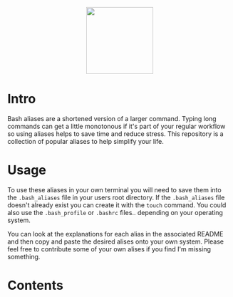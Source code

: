<p align="center">
  <img width="150" height="150" src="https://github.com/jgphilpott/bash_aliases/blob/master/icon.png">
</p>

# Intro

Bash aliases are a shortened version of a larger command. Typing long commands can get a little monotonous if it's part of your regular workflow so using aliases helps to save time and reduce stress. This repository is a collection of popular aliases to help simplify your life.

# Usage

To use these aliases in your own terminal you will need to save them into the `.bash_aliases` file in your users root directory. If the `.bash_aliases` file doesn't already exist you can create it with the `touch` command. You could also use the `.bash_profile` or `.bashrc` files.. depending on your operating system.

You can look at the explanations for each alias in the associated README and then copy and paste the desired alises onto your own system. Please feel free to contribute some of your own alises if you find I'm missing something.

# Contents
